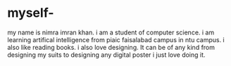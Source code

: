# myself-
my name is nimra imran khan. 
i am a student of computer science.
i am learning artifical intelligence from piaic faisalabad campus in ntu campus.
i also like reading books.
i also love designing. It can be of any kind from designing my suits to designing any digital poster i just love doing it.

